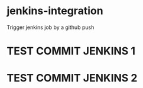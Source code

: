 # jenkins-integration
Trigger jenkins job by a github push
# TEST COMMIT JENKINS 1
# TEST COMMIT JENKINS 2